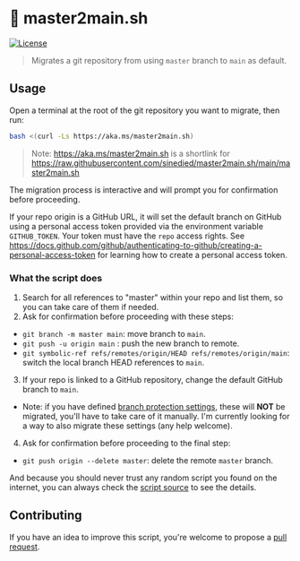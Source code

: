# :robot: master2main.sh

[![License](https://img.shields.io/badge/license-MIT-blue.svg)](LICENSE)

> Migrates a git repository from using `master` branch to `main` as default.

## Usage

Open a terminal at the root of the git repository you want to migrate, then run:

```bash
bash <(curl -Ls https://aka.ms/master2main.sh)
```

> Note: https://aka.ms/master2main.sh is a shortlink for https://raw.githubusercontent.com/sinedied/master2main.sh/main/master2main.sh

The migration process is interactive and will prompt you for confirmation before proceeding.

If your repo origin is a GitHub URL, it will set the default branch on GitHub using a personal access token provided via the environment variable `GITHUB_TOKEN`. Your token must have the `repo` access rights.
See https://docs.github.com/github/authenticating-to-github/creating-a-personal-access-token for learning how to create a personal access token.

### What the script does

1. Search for all references to "master" within your repo and list them, so you can take care of them if needed.
2. Ask for confirmation before proceeding with these steps:
  * `git branch -m master main`: move branch to `main`.
  * `git push -u origin main` : push the new branch to remote.
  * `git symbolic-ref refs/remotes/origin/HEAD refs/remotes/origin/main`: switch the local branch HEAD references to `main`.
3. If your repo is linked to a GitHub repository, change the default GitHub branch to `main`.
  * Note: if you have defined [branch protection settings](https://docs.github.com/github/administering-a-repository/configuring-protected-branches), these will **NOT** be migrated, you'll have to take care of it manually. I'm currently looking for a way to also migrate these settings (any help welcome).
4. Ask for confirmation before proceeding to the final step:
  * `git push origin --delete master`: delete the remote `master` branch.

And because you should never trust any random script you found on the internet, you can always check the [script source](master2main.sh) to see the details.

## Contributing

If you have an idea to improve this script, you're welcome to propose a [pull request](https://github.com/sinedied/master2main.sh/pulls).
